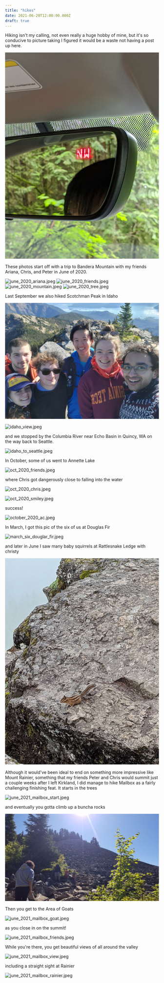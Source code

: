 ```yaml
---
title: "hikes"
date: 2021-06-20T12:00:00.000Z
draft: true
---
```


Hiking isn't my calling, not even really a huge hobby of mine, but it's so conducive to picture taking I figured it would be a waste not having a post up here.

![car_mirror.jpeg](/images/hikes/car_mirror.jpeg?resize=450 'car_mirror.jpeg')

These photos start off with a trip to Bandera Mountain with my friends Ariana, Chris, and Peter in June of 2020.

![june_2020_ariana.jpeg](/images/hikes/june_2020_ariana.jpeg?resize=1200 'june_2020_ariana.jpeg')
![june_2020_friends.jpeg](/images/hikes/june_2020_friends.jpeg?resize=1200 'june_2020_friends.jpeg')
![june_2020_mountain.jpeg](/images/hikes/june_2020_mountain.jpeg?resize=1200 'june_2020_mountain.jpeg')
![june_2020_tree.jpeg](/images/hikes/june_2020_tree.jpeg?resize=1200 'june_2020_tree.jpeg')

Last September we also hiked Scotchman Peak in Idaho

![idaho_friends.jpeg](/images/hikes/idaho_friends.jpeg?resize=1200 'idaho_friends.jpeg')

![idaho_view.jpeg](/images/hikes/idaho_view.jpeg?resize=1200 'idaho_view.jpeg')

and we stopped by the Columbia River near Echo Basin in Quincy, WA on the way back to Seattle.

![idaho_to_seattle.jpeg](/images/hikes/idaho_to_seattle.jpeg?resize=1200 'idaho_to_seattle.jpeg')

In October, some of us went to Annette Lake 

![oct_2020_friends.jpeg](/images/hikes/oct_2020_friends.jpeg?resize=1200 'oct_2020_friends.jpeg')

where Chris got dangerously close to falling into the water

![oct_2020_chris.jpeg](/images/hikes/oct_2020_chris.jpeg?resize=1200 'oct_2020_chris.jpeg')

![oct_2020_smiley.jpeg](/images/hikes/oct_2020_smiley.jpeg?resize=1200 'oct_2020_smiley.jpeg')

success!

![october_2020_ac.jpeg](/images/hikes/october_2020_ac.jpeg?resize=1200 'october_2020_ac.jpeg')

In March, I got this pic of the six of us at Douglas Fir

![march_six_douglar_fir.jpeg](/images/hikes/march_six_douglar_fir.jpeg?resize=1200 'march_six_douglar_fir.jpeg')

and later in June I saw many baby squirrels at Rattlesnake Ledge with christy

![june_2021_baby_squirrel.jpg](/images/hikes/june_2021_baby_squirrel.jpg?resize=1200 'june_2021_baby_squirrel.jpg')

Although it would've been ideal to end on something more impressive like Mount Rainier, something that my friends Peter and Chris would summit just a couple weeks after I left Kirkland, I did manage to hike Mailbox as a fairly challenging finishing feat. It starts in the trees

![june_2021_mailbox_start.jpeg](/images/hikes/june_2021_mailbox_start.jpeg?resize=1200 'june_2021_mailbox_start.jpeg')

and eventually you gotta climb up a buncha rocks

![june_2021_mailbox_rocks.jpeg](/images/hikes/june_2021_mailbox_rocks.jpeg?resize=1200 'june_2021_mailbox_rocks.jpeg')

Then you get to the Area of Goats

![june_2021_mailbox_goat.jpeg](/images/hikes/june_2021_mailbox_goat.jpeg?resize=1200 'june_2021_mailbox_goat.jpeg')

as you close in on the summit!

![june_2021_mailbox_friends.jpeg](/images/hikes/june_2021_mailbox_friends.jpeg?resize=1200 'june_2021_mailbox_friends.jpeg')

While you're there, you get beautiful views of all around the valley

![june_2021_mailbox_view.jpeg](/images/hikes/june_2021_mailbox_view.jpeg?resize=1200 'june_2021_mailbox_view.jpeg')

including a straight sight at Rainier

![june_2021_mailbox_rainier.jpeg](/images/hikes/june_2021_mailbox_rainier.jpeg?resize=1200 'june_2021_mailbox_rainier.jpeg')
